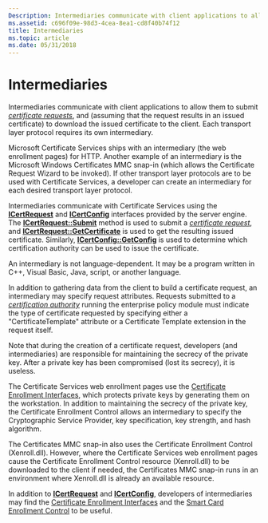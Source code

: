 ```yaml
---
Description: Intermediaries communicate with client applications to allow them to submit certificate requests, and (assuming that the request results in an issued certificate) to download the issued certificate to the client.
ms.assetid: c696f09e-98d3-4cea-8ea1-cd8f40b74f12
title: Intermediaries
ms.topic: article
ms.date: 05/31/2018
---
```


# Intermediaries

Intermediaries communicate with client applications to allow them to submit [*certificate requests*](https://msdn.microsoft.com/library/ms721572(v=VS.85).aspx), and (assuming that the request results in an issued certificate) to download the issued certificate to the client. Each transport layer protocol requires its own intermediary.

Microsoft Certificate Services ships with an intermediary (the web enrollment pages) for HTTP. Another example of an intermediary is the Microsoft Windows Certificates MMC snap-in (which allows the Certificate Request Wizard to be invoked). If other transport layer protocols are to be used with Certificate Services, a developer can create an intermediary for each desired transport layer protocol.

Intermediaries communicate with Certificate Services using the [**ICertRequest**](/windows/desktop/api/Certcli/nn-certcli-icertrequest) and [**ICertConfig**](/windows/desktop/api/Certcli/nn-certcli-icertconfig) interfaces provided by the server engine. The [**ICertRequest::Submit**](/windows/desktop/api/Certcli/nf-certcli-icertrequest-submit) method is used to submit a [*certificate request*](https://msdn.microsoft.com/library/ms721572(v=VS.85).aspx), and [**ICertRequest::GetCertificate**](/windows/desktop/api/Certcli/nf-certcli-icertrequest-getcertificate) is used to get the resulting issued certificate. Similarly, [**ICertConfig::GetConfig**](/windows/desktop/api/Certcli/nf-certcli-icertconfig-getconfig) is used to determine which certification authority can be used to issue the certificate.

An intermediary is not language-dependent. It may be a program written in C++, Visual Basic, Java, script, or another language.

In addition to gathering data from the client to build a certificate request, an intermediary may specify request attributes. Requests submitted to a [*certification authority*](https://msdn.microsoft.com/library/ms721572(v=VS.85).aspx) running the enterprise policy module must indicate the type of certificate requested by specifying either a "CertificateTemplate" attribute or a Certificate Template extension in the request itself.

Note that during the creation of a certificate request, developers (and intermediaries) are responsible for maintaining the secrecy of the private key. After a private key has been compromised (lost its secrecy), it is useless.

The Certificate Services web enrollment pages use the [Certificate Enrollment Interfaces](cryptography-interfaces.md), which protects private keys by generating them on the workstation. In addition to maintaining the secrecy of the private key, the Certificate Enrollment Control allows an intermediary to specify the Cryptographic Service Provider, key specification, key strength, and hash algorithm.

The Certificates MMC snap-in also uses the Certificate Enrollment Control (Xenroll.dll). However, where the Certificate Services web enrollment pages cause the Certificate Enrollment Control resource (Xenroll.dll) to be downloaded to the client if needed, the Certificates MMC snap-in runs in an environment where Xenroll.dll is already an available resource.

In addition to [**ICertRequest**](/windows/desktop/api/Certcli/nn-certcli-icertrequest) and [**ICertConfig**](/windows/desktop/api/Certcli/nn-certcli-icertconfig), developers of intermediaries may find the [Certificate Enrollment Interfaces](cryptography-interfaces.md) and the [Smart Card Enrollment Control](certificate-enrollment-control.md) to be useful.

 

 



